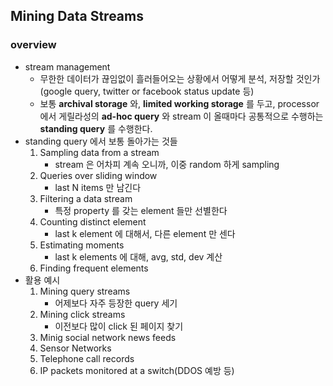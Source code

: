 ## Mining Data Streams
### overview
* stream management
	* 무한한 데이터가 끊임없이 흘러들어오는 상황에서 어떻게 분석, 저장할 것인가
	(google query, twitter or facebook status update 등)
	* 보통 **archival storage** 와, **limited working storage** 를 두고, processor 에서 게릴라성의 **ad-hoc query** 와 stream 이 올때마다 공통적으로 수행하는 **standing query** 를 수행한다.
* standing query 에서 보통 돌아가는 것들
	1. Sampling data from a stream
		- stream 은 어차피 계속 오니까, 이중 random 하게 sampling
	2. Queries over sliding window
		- last N items 만 남긴다
	3. Filtering a data stream
		- 특정 property 를 갖는 element 들만 선별한다
	4. Counting distinct element
		- last k element 에 대해서, 다른 element 만 센다
	5. Estimating moments
		- last k elements 에 대해, avg, std, dev 계산
	6. Finding frequent elements
* 활용 예시
	1. Mining query streams
		- 어제보다 자주 등장한 query 세기
	2. Mining click streams
		- 이전보다 많이 click 된 페이지 찾기
	3. Minig social network news feeds
	4. Sensor Networks
	5. Telephone call records
	6. IP packets monitored at a switch(DDOS 예방 등)


